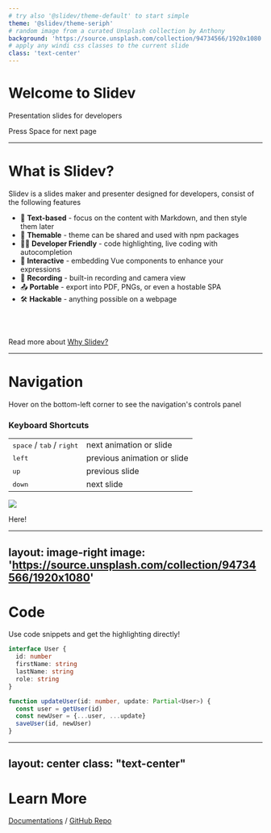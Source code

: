 ```yaml
---
# try also '@slidev/theme-default' to start simple
theme: '@slidev/theme-seriph'
# random image from a curated Unsplash collection by Anthony
background: 'https://source.unsplash.com/collection/94734566/1920x1080'
# apply any windi css classes to the current slide
class: 'text-center'
---
```


# Welcome to Slidev

Presentation slides for developers

<div @click="next" class="px-2 p-1 -mb-4 rounded inline cursor-pointer hover:bg-white hover:bg-opacity-10">
  Press Space for next page <carbon:arrow-right class="inline"/>
</div>

<a href="https://github.com/slidevjs/slidev" target="_blank" alt="GitHub"
  class="abs-br m-6 text-xl icon-btn opacity-50 !hover:text-white !border-none">
  <carbon-logo-github />
</a>

----

# What is Slidev?

Slidev is a slides maker and presenter designed for developers, consist of the following features

- 📝 **Text-based** - focus on the content with Markdown, and then style them later
- 🎨 **Themable** - theme can be shared and used with npm packages
- 🧑‍💻 **Developer Friendly** - code highlighting, live coding with autocompletion
- 🤹 **Interactive** - embedding Vue components to enhance your expressions
- 🎥 **Recording** - built-in recording and camera view
- 📤 **Portable** - export into PDF, PNGs, or even a hostable SPA
- 🛠 **Hackable** - anything possible on a webpage

<br>
<br>

Read more about [Why Slidev?](https://slidev.antfu.me/guide/why)

----

# Navigation

Hover on the bottom-left corner to see the navigation's controls panel

### Keyboard Shortcuts

|     |     |
| --- | --- |
| <kbd>space</kbd> / <kbd>tab</kbd> / <kbd>right</kbd> | next animation or slide |
| <kbd>left</kbd> | previous animation or slide |
| <kbd>up</kbd> | previous slide |
| <kbd>down</kbd> | next slide |

<img
  v-click
  class="absolute -bottom-9 -left-7 w-80 opacity-50"
  src="/arrow.svg"
/>
<p v-after class="absolute bottom-23 left-45 opacity-30 transform -rotate-10">Here!</p>

---
layout: image-right
image: 'https://source.unsplash.com/collection/94734566/1920x1080'
---

# Code

Use code snippets and get the highlighting directly!

```ts
interface User {
  id: number
  firstName: string
  lastName: string
  role: string
}

function updateUser(id: number, update: Partial<User>) {
  const user = getUser(id)
  const newUser = {...user, ...update}  
  saveUser(id, newUser)
}
```

---
layout: center
class: "text-center"
---

# Learn More

[Documentations](https://slidev.antfu.me) / [GitHub Repo](https://github.com/slidevjs/slidev)
